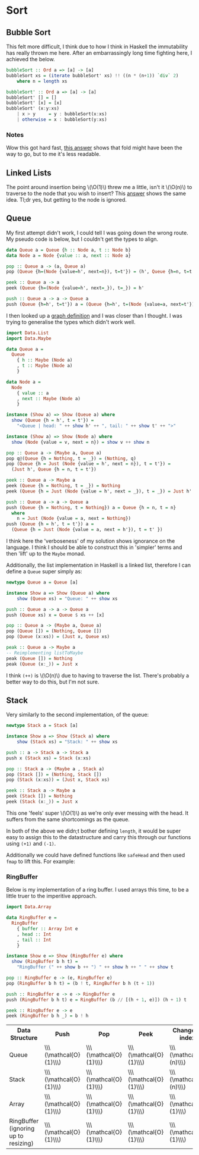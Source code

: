 # Sort

## Bubble Sort
This felt more difficult, I think due to how I think in Haskell the immutability
has really thrown me here. After an embarrassingly long time fighting here, I achieved
the below.
```haskell
bubbleSort :: Ord a => [a] -> [a]
bubbleSort xs = (iterate bubbleSort' xs) !! ((n * (n+1)) `div` 2)
    where n = length xs

bubbleSort' :: Ord a => [a] -> [a]
bubbleSort' [] = []
bubbleSort' [x] = [x]
bubbleSort' (x:y:xs)
    | x > y     = y : bubbleSort(x:xs)
    | otherwise = x : bubbleSort(y:xs)
```

### Notes
Wow this got hard fast, [this answer](https://codereview.stackexchange.com/questions/197868/bubble-sort-in-haskell)
shows that fold might have been the way to go, but to me it's less readable.

## Linked Lists
The point around insertion being \\(\\O(1)\\) threw me a little, isn't it \\(\\O(n)\\)
to traverse to the node that you wish to insert? This [answer](https://stackoverflow.com/questions/840648/why-is-inserting-in-the-middle-of-a-linked-list-o1)
shows the same idea. Tl;dr yes, but getting to the node is ignored.

## Queue
My first attempt didn't work, I could tell I was going down the wrong route.
My pseudo code is below, but I couldn't get the types to align.
```haskell
data Queue a = Queue {h :: Node a, t :: Node b}
data Node a = Node {value :: a, next :: Node a}

pop :: Queue a -> (a, Queue a)
pop (Queue {h=(Node {value=h', next=n}), t=t'}) = (h', Queue {h=n, t=t'})

peek :: Queue a -> a
peek (Queue {h=(Node {value=h', next=_}), t=_}) = h'

push :: Queue a -> a -> Queue a
push (Queue {h=h', t=t'}) a = (Queue {h=h', t=(Node {value=a, next=t'})})
```
I then looked up a [graph definition](https://stackoverflow.com/questions/9732084/how-do-you-represent-a-graph-in-haskell)
and I was closer than I thought. I was trying to generalise the types which didn't work well.

```haskell
import Data.List
import Data.Maybe

data Queue a =
  Queue
    { h :: Maybe (Node a)
    , t :: Maybe (Node a)
    }

data Node a =
  Node
    { value :: a
    , next :: Maybe (Node a)
    }

instance (Show a) => Show (Queue a) where
  show (Queue {h = h', t = t'}) =
    "<Queue | head: " ++ show h' ++ ", tail: " ++ show t' ++ ">"

instance (Show a) => Show (Node a) where
  show (Node {value = v, next = n}) = show v ++ show n

pop :: Queue a -> (Maybe a, Queue a)
pop q@(Queue {h = Nothing, t = _}) = (Nothing, q)
pop (Queue {h = Just (Node {value = h', next = n}), t = t'}) =
  (Just h', Queue {h = n, t = t'})

peek :: Queue a -> Maybe a
peek (Queue {h = Nothing, t = _}) = Nothing
peek (Queue {h = Just (Node {value = h', next = _}), t = _}) = Just h'

push :: Queue a -> a -> Queue a
push (Queue {h = Nothing, t = Nothing}) a = Queue {h = n, t = n}
  where
    n = Just (Node {value = a, next = Nothing})
push (Queue {h = h', t = t'}) a =
  (Queue {h = Just (Node {value = a, next = h'}), t = t' })
```

I think here the 'verboseness' of my solution shows ignorance on the language. I think
I should be able to construct this in 'simpler' terms and then 'lift' up to the
`Maybe` monad.

Additionally, the list implementation in Haskell is a linked list, therefore I can
define a `Queue` super simply as:
```haskell
newtype Queue a = Queue [a]

instance Show a => Show (Queue a) where
    show (Queue xs) = "Queue: " ++ show xs

push :: Queue a -> a -> Queue a
push (Queue xs) x = Queue $ xs ++ [x]

pop :: Queue a -> (Maybe a, Queue a)
pop (Queue []) = (Nothing, Queue [])
pop (Queue (x:xs)) = (Just x, Queue xs)

peak :: Queue a -> Maybe a
-- Reimplementing listToMaybe
peak (Queue []) = Nothing
peak (Queue (x:_)) = Just x
```
I think `(++)` is \\(\\O(n)\\) due to having to traverse the list. There's probably a
better way to do this, but I'm not sure.

## Stack
Very similarly to the second implementation, of the queue:
```haskell
newtype Stack a = Stack [a]

instance Show a => Show (Stack a) where
    show (Stack xs) = "Stack: " ++ show xs

push :: a -> Stack a -> Stack a
push x (Stack xs) = Stack (x:xs)

pop :: Stack a -> (Maybe a , Stack a)
pop (Stack []) = (Nothing, Stack [])
pop (Stack (x:xs)) = (Just x, Stack xs)

peek :: Stack a -> Maybe a
peek (Stack []) = Nothing
peek (Stack (x:_)) = Just x
```

This one 'feels' super \\(\\O(1)\\) as we're only ever messing with the head. It suffers
from the same shortcomings as the queue.

In both of the above we didn;t bother defining `length`, it would be super easy to assign
this to the datastructure and carry this through our functions using `(+1)` and `(-1)`.

Additionally we could have defined functions like `safeHead` and then used `fmap` to
lift this. For example:

### RingBuffer
Below is my implementation of a ring buffer. I used arrays this time, to be a little
truer to the imperitive approach.
```haskell
import Data.Array

data RingBuffer e =
  RingBuffer
    { buffer :: Array Int e
    , head :: Int
    , tail :: Int
    }

instance Show e => Show (RingBuffer e) where
  show (RingBuffer b h t) =
    "RingBuffer (" ++ show b ++ ") " ++ show h ++ " " ++ show t

pop :: RingBuffer e -> (e, RingBuffer e)
pop (RingBuffer b h t) = (b ! t, RingBuffer b h (t + 1))

push :: RingBuffer e -> e -> RingBuffer e
push (RingBuffer b h t) e = RingBuffer (b // [(h + 1, e)]) (h + 1) t

peek :: RingBuffer e -> e
peek (RingBuffer b h _) = b ! h
```
<table class="table table-dark">
  <tr>
    <th>Data Structure</th>
    <th>Push</th>
    <th>Pop</th>
    <th>Peek</th>
    <th>Change at index</th>
  </tr>
  <tr>
    <td>Queue</td>
    <td>\\\(\mathcal{O}(1)\\\)</td>
    <td>\\\(\mathcal{O}(1)\\\)</td>
    <td>\\\(\mathcal{O}(1)\\\)</td>
    <td>\\\(\mathcal{O}(n)\\\)</td>
  </tr>
  <tr>
    <td>Stack</td>
    <td>\\\(\mathcal{O}(1)\\\)</td>
    <td>\\\(\mathcal{O}(1)\\\)</td>
    <td>\\\(\mathcal{O}(1)\\\)</td>
    <td>\\\(\mathcal{O}(n)\\\)</td>
  </tr>
  <tr>
    <td>Array</td>
    <td>\\\(\mathcal{O}(1)\\\)</td>
    <td>\\\(\mathcal{O}(1)\\\)</td>
    <td>\\\(\mathcal{O}(1)\\\)</td>
    <td>\\\(\mathcal{O}(1)\\\)</td>
  </tr>
  <tr>
    <td>RingBuffer</br>(ignoring up to resizing)</td>
    <td>\\\(\mathcal{O}(1)\\\)</td>
    <td>\\\(\mathcal{O}(1)\\\)</td>
    <td>\\\(\mathcal{O}(1)\\\)</td>
    <td>\\\(\mathcal{O}(1)\\\)</td>
  </tr>
</table>
